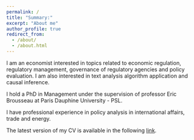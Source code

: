 ```yaml
---
permalink: /
title: "Summary:"
excerpt: "About me"
author_profile: true
redirect_from: 
  - /about/
  - /about.html
---
```


I am an economist interested in topics related to economic regulation, regulatory management, governance of regulatory agencies and policy evaluation. I am also interested in text analysis algorithm application and causal inference.

I hold a PhD in Management under the supervision of professor Eric Brousseau at Paris Dauphine University - PSL.

I have professional experience in policy analysis in international affairs, trade and energy.  

The latest version of my CV is available in the following [link](https://github.com/calgonzalezz/acadpersonalpage.github.io/cgonzalez_CV.pdf).

